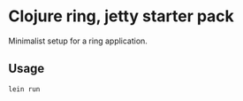 # Clojure ring, jetty starter pack

Minimalist setup for a ring application.

## Usage

```
lein run
```
